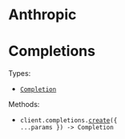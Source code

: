 # Anthropic

# Completions

Types:

- <code><a href="./src/resources/completions.ts">Completion</a></code>

Methods:

- <code title="post /v1/complete">client.completions.<a href="./src/resources/completions.ts">create</a>({ ...params }) -> Completion</code>
